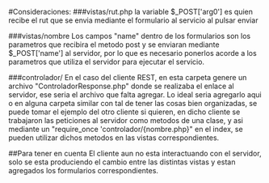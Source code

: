 #Consideraciones:
###vistas/rut.php
la variable $_POST['arg0'] es quien recibe el rut que se envia mediante el formulario al servicio al pulsar enviar

###vistas/nombre
Los campos "name" dentro de los formularios son los parametros que recibira el metodo post y se enviaran mediante $_POST['name'] al servidor, por lo que es necesario ponerlos acorde a los parametros que utiliza el servidor para ejecutar el servicio.

###controlador/
En el caso del cliente REST, en esta carpeta genere un archivo "ControladorResponse.php" donde se realizaba el enlace al servidor, ese seria el archivo que falta agregar. Lo ideal seria agregarlo aqui o en alguna carpeta similar con tal de tener las cosas bien organizadas, se puede tomar el ejemplo del otro cliente si quieren, en dicho cliente se trabajaron las peticiones al servidor como metodos de una clase, y asi mediante un "require_once 'controlador/{nombre.php}" en el index, se pueden utilizar dichos metodos en las vistas correspondientes.

##Para tener en cuenta
El cliente aun no esta interactuando con el servidor, solo se esta produciendo el cambio entre las distintas vistas y estan agregados los formularios correspondientes.